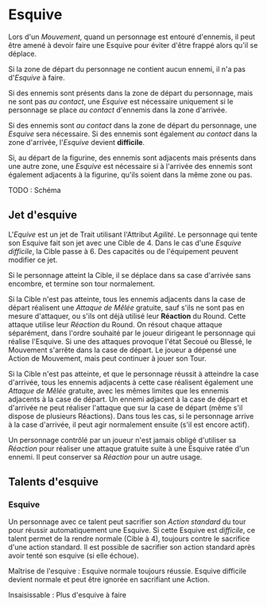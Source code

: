 # Esquive

Lors d'un _Mouvement_, quand un personnage est entouré d'ennemis, il peut être amené à devoir faire une Esquive pour éviter d'être frappé alors qu'il se déplace.

Si la zone de départ du personnage ne contient aucun ennemi, il n'a pas d'_Esquive_ à faire.

Si des ennemis sont présents dans la zone de départ du personnage, mais ne sont pas _au contact_, une _Esquive_ est nécessaire uniquement si le personnage se place _au contact_ d'ennemis dans la zone d'arrivée.

Si des ennemis sont _au contact_ dans la zone de départ du personnage, une _Esquive_ sera nécessaire. Si des ennemis sont également _au contact_ dans la zone d'arrivée, l'_Esquive_ devient **difficile**.

Si, au départ de la figurine, des ennemis sont adjacents mais présents dans une autre zone, une _Esquive_ est nécessaire si à l'arrivée des ennemis sont également adjacents à la figurine, qu'ils soient dans la même zone ou pas.

TODO : Schéma

## Jet d'esquive

L'_Equive_ est un jet de Trait utilisant l'Attribut _Agilité_. Le personnage qui tente son Esquive fait son jet avec une Cible de 4. Dans le cas d'une _Esquive difficile_, la Cible passe à 6. Des capacités ou de l'équipement peuvent modifier ce jet.

Si le personnage atteint la Cible, il se déplace dans sa case d'arrivée sans encombre, et termine son tour normalement.

Si la Cible n'est pas atteinte, tous les ennemis adjacents dans la case de départ réalisent une _Attaque de Mêlée_ gratuite, sauf s'ils ne sont pas en mesure d'attaquer, ou s'ils ont déjà utilisé leur **Réaction** du Round. Cette attaque utilise leur _Réaction_ du Round. On résout chaque attaque séparément, dans l'ordre souhaité par le joueur dirigeant le personnage qui réalise l'Esquive. Si une des attaques provoque l'état Secoué ou Blessé, le Mouvement s'arrête dans la case de départ. Le joueur a dépensé une Action de Mouvement, mais peut continuer à jouer son Tour.

Si la Cible n'est pas atteinte, et que le personnage réussit à atteindre la case d'arrivée, tous les ennemis adjacents à cette case réalisent également une _Attaque de Mêlée_ gratuite, avec les mêmes limites que les ennemis adjacents à la case de départ. Un ennemi adjacent à la case de départ et d'arrivée ne peut réaliser l'attaque que sur la case de départ (même s'il dispose de plusieurs Réactions). Dans tous les cas, si le personnage arrive à la case d'arrivée, il peut agir normalement ensuite (s'il est encore actif).

Un personnage contrôlé par un joueur n'est jamais obligé d'utiliser sa _Réaction_ pour réaliser une attaque gratuite suite à une Esquive ratée d'un ennemi. Il peut conserver sa _Réaction_ pour un autre usage.

## Talents d'esquive

### Esquive

Un personnage avec ce talent peut sacrifier son _Action standard_ du tour pour réussir automatiquement une Esquive. Si cette Esquive est _difficile_, ce talent permet de la rendre normale (Cible à 4), toujours contre le sacrifice d'une action standard. Il est possible de sacrifier son action standard après avoir tenté son esquive (si elle échoue).

Maîtrise de l'esquive : Esquive normale toujours réussie. Esquive difficile devient normale et peut être ignorée en sacrifiant une Action.

Insaisissable : Plus d'esquive à faire
